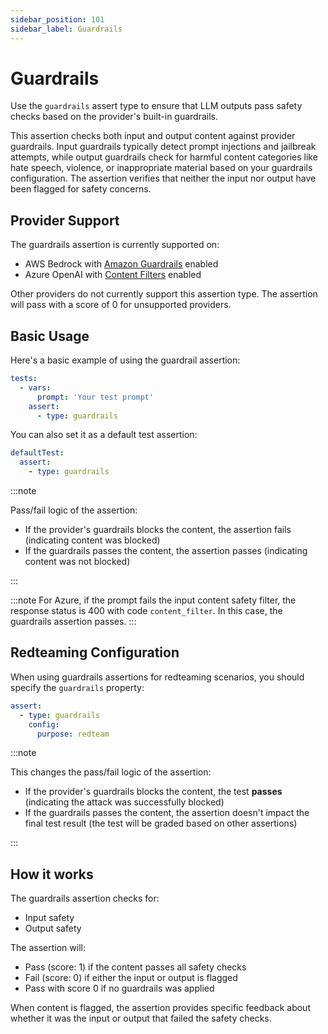 ```yaml
---
sidebar_position: 101
sidebar_label: Guardrails
---
```


# Guardrails

Use the `guardrails` assert type to ensure that LLM outputs pass safety checks based on the provider's built-in guardrails.

This assertion checks both input and output content against provider guardrails. Input guardrails typically detect prompt injections and jailbreak attempts, while output guardrails check for harmful content categories like hate speech, violence, or inappropriate material based on your guardrails configuration. The assertion verifies that neither the input nor output have been flagged for safety concerns.

## Provider Support

The guardrails assertion is currently supported on:

- AWS Bedrock with [Amazon Guardrails](https://docs.aws.amazon.com/bedrock/latest/userguide/guardrails-create.html) enabled
- Azure OpenAI with [Content Filters](https://learn.microsoft.com/en-us/azure/ai-services/openai/concepts/content-filter?tabs=warning%2Cuser-prompt%2Cpython-new) enabled

Other providers do not currently support this assertion type. The assertion will pass with a score of 0 for unsupported providers.

## Basic Usage

Here's a basic example of using the guardrail assertion:

```yaml
tests:
  - vars:
      prompt: 'Your test prompt'
    assert:
      - type: guardrails
```

You can also set it as a default test assertion:

```yaml
defaultTest:
  assert:
    - type: guardrails
```

:::note

Pass/fail logic of the assertion:

- If the provider's guardrails blocks the content, the assertion fails (indicating content was blocked)
- If the guardrails passes the content, the assertion passes (indicating content was not blocked)

:::

:::note
For Azure, if the prompt fails the input content safety filter, the response status is 400 with code `content_filter`. In this case, the guardrails assertion passes.
:::

## Redteaming Configuration

When using guardrails assertions for redteaming scenarios, you should specify the `guardrails` property:

```yaml
assert:
  - type: guardrails
    config:
      purpose: redteam
```

:::note

This changes the pass/fail logic of the assertion:

- If the provider's guardrails blocks the content, the test **passes** (indicating the attack was successfully blocked)
- If the guardrails passes the content, the assertion doesn't impact the final test result (the test will be graded based on other assertions)

:::

## How it works

The guardrails assertion checks for:

- Input safety
- Output safety

The assertion will:

- Pass (score: 1) if the content passes all safety checks
- Fail (score: 0) if either the input or output is flagged
- Pass with score 0 if no guardrails was applied

When content is flagged, the assertion provides specific feedback about whether it was the input or output that failed the safety checks.
